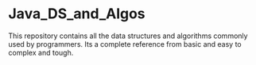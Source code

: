 # Java_DS_and_Algos
This repository contains all the data structures and algorithms commonly used by programmers. Its a complete reference from basic and easy to complex and tough.
